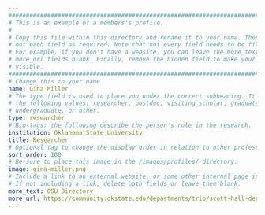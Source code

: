 ```yaml
---
################################################################################
# This is an example of a members's profile.                                   #
#                                                                              #
# Copy this file within this directory and rename it to your name. Then fill   #
# out each field as required. Note that not every field needs to be filled out.#
# For example, if you don't have a website, you can leave the more_text and    #
# more_url fields blank. Finally, remove the hidden field to make your profile #
# visible.                                                                     #
################################################################################
# Change this to your name
name: Gina Miller
# The type field is used to place you under the correct subheading. It may be of
# the following values: researcher, postdoc, visiting_scholar, graduate,
# undergraduate, or other.
type: researcher
# Bio-tags: the following describe the person's role in the research.
institution: Oklahoma State University
title: Researcher
# Optional tag to change the display order in relation to other professors
sort_order: 100
# Be sure to place this image in the /images/profiles/ directory.
image: gina-miller.png
# Include a link to an external website, or some other internal page if desired.
# If not including a link, delete both fields or leave them blank.
more_text: OSU Directory
more_url: https://community.okstate.edu/departments/trio/scott-hall-department-files/scott-hall-staff-bios/gina_miller_staff_bio.html
---
```


